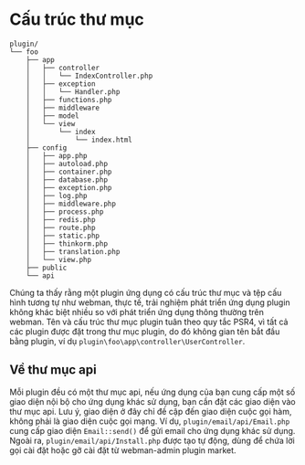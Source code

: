 # Cấu trúc thư mục

```
plugin/
└── foo
    ├── app
    │   ├── controller
    │   │   └── IndexController.php
    │   ├── exception
    │   │   └── Handler.php
    │   ├── functions.php
    │   ├── middleware
    │   ├── model
    │   └── view
    │       └── index
    │           └── index.html
    ├── config
    │   ├── app.php
    │   ├── autoload.php
    │   ├── container.php
    │   ├── database.php
    │   ├── exception.php
    │   ├── log.php
    │   ├── middleware.php
    │   ├── process.php
    │   ├── redis.php
    │   ├── route.php
    │   ├── static.php
    │   ├── thinkorm.php
    │   ├── translation.php
    │   └── view.php
    ├── public
    └── api
```

Chúng ta thấy rằng một plugin ứng dụng có cấu trúc thư mục và tệp cấu hình tương tự như webman, thực tế, trải nghiệm phát triển ứng dụng plugin không khác biệt nhiều so với phát triển ứng dụng thông thường trên webman.
Tên và cấu trúc thư mục plugin tuân theo quy tắc PSR4, vì tất cả các plugin được đặt trong thư mục plugin, do đó không gian tên bắt đầu bằng plugin, ví dụ `plugin\foo\app\controller\UserController`.

## Về thư mục api
Mỗi plugin đều có một thư mục api, nếu ứng dụng của bạn cung cấp một số giao diện nội bộ cho ứng dụng khác sử dụng, bạn cần đặt các giao diện vào thư mục api.
Lưu ý, giao diện ở đây chỉ đề cập đến giao diện cuộc gọi hàm, không phải là giao diện cuộc gọi mạng.
Ví dụ, `plugin/email/api/Email.php` cung cấp giao diện `Email::send()` để gửi email cho ứng dụng khác sử dụng.
Ngoài ra, `plugin/email/api/Install.php` được tạo tự động, dùng để chứa lời gọi cài đặt hoặc gỡ cài đặt từ webman-admin plugin market.
